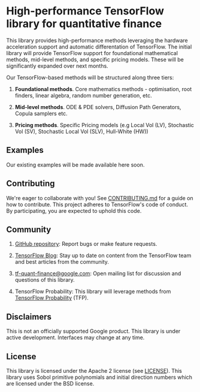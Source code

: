 # High-performance TensorFlow library for quantitative finance

This library provides high-performance methods leveraging the hardware acceleration support and automatic differentation of TensorFlow. The initial library will provide TensorFlow support for foundational mathematical methods, mid-level methods, and specific pricing models. These will be significantly expanded over next months.

Our TensorFlow-based methods will be structured along three tiers:

1. **Foundational methods**.
Core mathematics methods - optimisation, root finders, linear algebra, random number generation, etc.

2. **Mid-level methods**.
ODE & PDE solvers, Diffusion Path Generators, Copula samplers etc.

3. **Pricing methods**.
Specific Pricing models (e.g Local Vol (LV), Stochastic Vol (SV), Stochastic Local Vol (SLV), Hull-White (HW))

## Examples
Our existing examples will be made available here soon.

## Contributing
We're eager to collaborate with you! See [CONTRIBUTING.md](CONTRIBUTING.md) for a guide on how to contribute. This project adheres to TensorFlow's code of conduct. By participating, you are expected to uphold this code.

## Community
1. [GitHub repository](https://github.com/google/tf-quant-finance): Report bugs or make feature requests.

2. [TensorFlow Blog](https://medium.com/tensorflow): Stay up to date on content from the TensorFlow team and best articles from the community.

3. tf-quant-finance@google.com: Open mailing list for discussion and questions of this library.

4. TensorFlow Probability: This library will leverage methods from [TensorFlow Probability](https://www.tensorflow.org/probability) (TFP).

## Disclaimers
This is not an officially supported Google product. This library is under active development. Interfaces may change at any time.

## License
This library is licensed under the Apache 2 license (see [LICENSE](LICENSE)). This library uses Sobol primitive polynomials and initial direction numbers
which are licensed under the BSD license.

